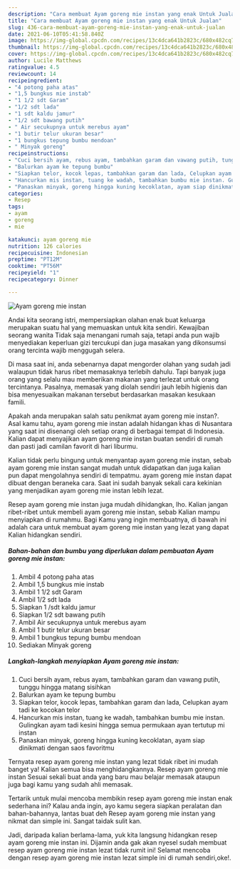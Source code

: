 ```yaml
---
description: "Cara membuat Ayam goreng mie instan yang enak Untuk Jualan"
title: "Cara membuat Ayam goreng mie instan yang enak Untuk Jualan"
slug: 436-cara-membuat-ayam-goreng-mie-instan-yang-enak-untuk-jualan
date: 2021-06-10T05:41:58.840Z
image: https://img-global.cpcdn.com/recipes/13c4dca641b2823c/680x482cq70/ayam-goreng-mie-instan-foto-resep-utama.jpg
thumbnail: https://img-global.cpcdn.com/recipes/13c4dca641b2823c/680x482cq70/ayam-goreng-mie-instan-foto-resep-utama.jpg
cover: https://img-global.cpcdn.com/recipes/13c4dca641b2823c/680x482cq70/ayam-goreng-mie-instan-foto-resep-utama.jpg
author: Lucile Matthews
ratingvalue: 4.5
reviewcount: 14
recipeingredient:
- "4 potong paha atas"
- "1,5 bungkus mie instab"
- "1 1/2 sdt Garam"
- "1/2 sdt lada"
- "1 sdt kaldu jamur"
- "1/2 sdt bawang putih"
- " Air secukupnya untuk merebus ayam"
- "1 butir telur ukuran besar"
- "1 bungkus tepung bumbu mendoan"
- " Minyak goreng"
recipeinstructions:
- "Cuci bersih ayam, rebus ayam, tambahkan garam dan vawang putih, tunggu hingga matang sisihkan"
- "Balurkan ayam ke tepung bumbu"
- "Siapkan telor, kocok lepas, tambahkan garam dan lada, Celupkan ayam tadi ke kocokan telor"
- "Hancurkan mis instan, tuang ke wadah, tambahkan bumbu mie instan. Gulingkan ayam tadi kesini hingga semua permukaan ayan tertutup mi instan"
- "Panaskan minyak, goreng hingga kuning kecoklatan, ayam siap dinikmati dengan saos favoritmu"
categories:
- Resep
tags:
- ayam
- goreng
- mie

katakunci: ayam goreng mie 
nutrition: 126 calories
recipecuisine: Indonesian
preptime: "PT12M"
cooktime: "PT56M"
recipeyield: "1"
recipecategory: Dinner

---
```



![Ayam goreng mie instan](https://img-global.cpcdn.com/recipes/13c4dca641b2823c/680x482cq70/ayam-goreng-mie-instan-foto-resep-utama.jpg)

Andai kita seorang istri, mempersiapkan olahan enak buat keluarga merupakan suatu hal yang memuaskan untuk kita sendiri. Kewajiban seorang  wanita Tidak saja menangani rumah saja, tetapi anda pun wajib menyediakan keperluan gizi tercukupi dan juga masakan yang dikonsumsi orang tercinta wajib menggugah selera.

Di masa  saat ini, anda sebenarnya dapat mengorder olahan yang sudah jadi walaupun tidak harus ribet memasaknya terlebih dahulu. Tapi banyak juga orang yang selalu mau memberikan makanan yang terlezat untuk orang tercintanya. Pasalnya, memasak yang diolah sendiri jauh lebih higienis dan bisa menyesuaikan makanan tersebut berdasarkan masakan kesukaan famili. 



Apakah anda merupakan salah satu penikmat ayam goreng mie instan?. Asal kamu tahu, ayam goreng mie instan adalah hidangan khas di Nusantara yang saat ini disenangi oleh setiap orang di berbagai tempat di Indonesia. Kalian dapat menyajikan ayam goreng mie instan buatan sendiri di rumah dan pasti jadi camilan favorit di hari liburmu.

Kalian tidak perlu bingung untuk menyantap ayam goreng mie instan, sebab ayam goreng mie instan sangat mudah untuk didapatkan dan juga kalian pun dapat mengolahnya sendiri di tempatmu. ayam goreng mie instan dapat dibuat dengan beraneka cara. Saat ini sudah banyak sekali cara kekinian yang menjadikan ayam goreng mie instan lebih lezat.

Resep ayam goreng mie instan juga mudah dihidangkan, lho. Kalian jangan ribet-ribet untuk membeli ayam goreng mie instan, sebab Kalian mampu menyiapkan di rumahmu. Bagi Kamu yang ingin membuatnya, di bawah ini adalah cara untuk membuat ayam goreng mie instan yang lezat yang dapat Kalian hidangkan sendiri.

<!--inarticleads1-->

##### Bahan-bahan dan bumbu yang diperlukan dalam pembuatan Ayam goreng mie instan:

1. Ambil 4 potong paha atas
1. Ambil 1,5 bungkus mie instab
1. Ambil 1 1/2 sdt Garam
1. Ambil 1/2 sdt lada
1. Siapkan 1 /sdt kaldu jamur
1. Siapkan 1/2 sdt bawang putih
1. Ambil  Air secukupnya untuk merebus ayam
1. Ambil 1 butir telur ukuran besar
1. Ambil 1 bungkus tepung bumbu mendoan
1. Sediakan  Minyak goreng




<!--inarticleads2-->

##### Langkah-langkah menyiapkan Ayam goreng mie instan:

1. Cuci bersih ayam, rebus ayam, tambahkan garam dan vawang putih, tunggu hingga matang sisihkan
1. Balurkan ayam ke tepung bumbu
1. Siapkan telor, kocok lepas, tambahkan garam dan lada, Celupkan ayam tadi ke kocokan telor
1. Hancurkan mis instan, tuang ke wadah, tambahkan bumbu mie instan. Gulingkan ayam tadi kesini hingga semua permukaan ayan tertutup mi instan
1. Panaskan minyak, goreng hingga kuning kecoklatan, ayam siap dinikmati dengan saos favoritmu




Ternyata resep ayam goreng mie instan yang lezat tidak ribet ini mudah banget ya! Kalian semua bisa menghidangkannya. Resep ayam goreng mie instan Sesuai sekali buat anda yang baru mau belajar memasak ataupun juga bagi kamu yang sudah ahli memasak.

Tertarik untuk mulai mencoba membikin resep ayam goreng mie instan enak sederhana ini? Kalau anda ingin, ayo kamu segera siapkan peralatan dan bahan-bahannya, lantas buat deh Resep ayam goreng mie instan yang nikmat dan simple ini. Sangat taidak sulit kan. 

Jadi, daripada kalian berlama-lama, yuk kita langsung hidangkan resep ayam goreng mie instan ini. Dijamin anda gak akan nyesel sudah membuat resep ayam goreng mie instan lezat tidak rumit ini! Selamat mencoba dengan resep ayam goreng mie instan lezat simple ini di rumah sendiri,oke!.

